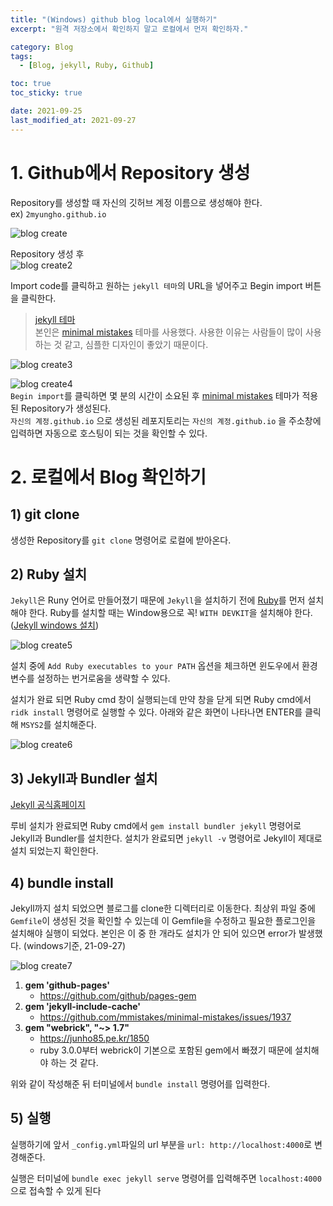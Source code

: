 ```yaml
---
title: "(Windows) github blog local에서 실행하기"
excerpt: "원격 저장소에서 확인하지 말고 로컬에서 먼저 확인하자."

category: Blog
tags:
  - [Blog, jekyll, Ruby, Github]

toc: true
toc_sticky: true

date: 2021-09-25
last_modified_at: 2021-09-27
---
```


# 1. Github에서 Repository 생성

Repository를 생성할 때 자신의 깃허브 계정 이름으로 생성해야 한다. <br/>
ex) `2myungho.github.io`

![blog create](https://user-images.githubusercontent.com/52882578/134810917-b711f295-7ac6-4baa-8e38-0b343f2f718b.PNG)

Repository 생성 후 <br/>
![blog create2](https://user-images.githubusercontent.com/52882578/134810997-f2d0051a-ae45-454c-9707-1eef97a6fd52.PNG)

Import code를 클릭하고 원하는 `jekyll 테마`의 URL을 넣어주고 Begin import 버튼을 클릭한다.

> [jekyll 테마](http://jekyllthemes.org/) <br/>
> 본인은 [minimal mistakes](https://github.com/mmistakes/minimal-mistakes) 테마를 사용했다. 사용한 이유는 사람들이 많이 사용하는 것 같고, 심플한 디자인이 좋았기 때문이다.

![blog create3](https://user-images.githubusercontent.com/52882578/134811190-694a3739-bb11-446b-8851-94fef2edcb63.PNG)

![blog create4](https://user-images.githubusercontent.com/52882578/134811296-bc9fe45c-f904-42f3-a3e6-265c97b44a42.PNG) <br/>
`Begin import`를 클릭하면 몇 분의 시간이 소요된 후 [minimal mistakes](https://github.com/mmistakes/minimal-mistakes) 테마가 적용된 Repository가 생성된다. <br/>
`자신의 계정.github.io` 으로 생성된 레포지토리는 `자신의 계정.github.io` 을 주소창에 입력하면 자동으로 호스팅이 되는 것을 확인할 수 있다.

# 2. 로컬에서 Blog 확인하기

## 1) git clone

생성한 Repository를 `git clone` 명령어로 로컬에 받아온다.

## 2) Ruby 설치

`Jekyll`은 Runy 언어로 만들어졌기 때문에 `Jekyll`을 설치하기 전에 [Ruby](https://rubyinstaller.org/downloads/)를 먼저 설치해야 한다.
Ruby를 설치할 때는 Window용으로 꼭! `WITH DEVKIT`을 설치해야 한다. ([Jekyll windows 설치](https://jekyllrb.com/docs/installation/windows/))

![blog create5](https://user-images.githubusercontent.com/52882578/134813852-3261d9a7-1dd2-4280-b03d-a7d7b089a0b7.PNG)

설치 중에 `Add Ruby executables to your PATH` 옵션을 체크하면 윈도우에서 환경 변수를 설정하는 번거로움을 생략할 수 있다.

설치가 완료 되면 Ruby cmd 창이 실행되는데 만약 창을 닫게 되면 Ruby cmd에서 `ridk install` 명령어로 실행할 수 있다. 아래와 같은 화면이 나타나면 ENTER를 클릭해 `MSYS2`를 설치해준다.

![blog create6](https://user-images.githubusercontent.com/52882578/134813947-b1e8a9b5-5604-44de-b653-47dec428ed62.PNG)

## 3) Jekyll과 Bundler 설치

[Jekyll 공식홈페이지](https://jekyllrb-ko.github.io/)

루비 설치가 완료되면 Ruby cmd에서 `gem install bundler jekyll` 명령어로 Jekyll과 Bundler를 설치한다.
설치가 완료되면 `jekyll -v` 명령어로 Jekyll이 제대로 설치 되었는지 확인한다.

## 4) bundle install

Jekyll까지 설치 되었으면 블로그를 clone한 디렉터리로 이동한다.
최상위 파일 중에 `Gemfile`이 생성된 것을 확인할 수 있는데 이 Gemfile을 수정하고 필요한 플로그인을 설치해야 실행이 되었다. 본인은 이 중 한 개라도 설치가 안 되어 있으면 error가 발생했다. (windows기준, 21-09-27)

![blog create7](https://user-images.githubusercontent.com/52882578/134814495-79156b2f-515f-41d6-9cac-942bdc95e209.PNG)

1. **gem 'github-pages'**
   - https://github.com/github/pages-gem
2. **gem 'jekyll-include-cache'**
   - https://github.com/mmistakes/minimal-mistakes/issues/1937
3. **gem "webrick", "~> 1.7"**
   - https://junho85.pe.kr/1850
   - ruby 3.0.0부터 webrick이 기본으로 포함된 gem에서 빠졌기 때문에 설치해야 하는 것 같다.

위와 같이 작성해준 뒤 터미널에서 `bundle install` 명령어를 입력한다.

## 5) 실행

실행하기에 앞서 `_config.yml`파일의 url 부분을 `url: http://localhost:4000`로 변경해준다.

실행은 터미널에 `bundle exec jekyll serve` 명령어를 입력해주면 `localhost:4000`으로 접속할 수 있게 된다
